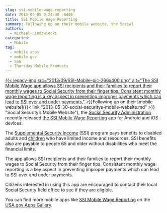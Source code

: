 ```yaml
---
slug: ssi-mobile-wage-reporting
date: 2013-09-05 9:24:40 -0400
title: SSI Mobile Wage Reporting
summary: Following up on their mobile website, the Social
authors:
  - michael-niedzwiecki
categories:
  - Mobile
tag:
  - mobile apps
  - mobile gov
  - SSA
  - Thursday Mobile Products
---
```


[{{< legacy-img src="2013/09/SSI-Mobile-pic-266x400.png" alt="The SSI Mobile Wage app allows SSI recipients and their families to report their monthly wages to Social Security from their finger tips. Consistent monthly wage reporting is a key aspect in preventing improper payments which can lead to SSI over and under payments." >}}](https://s3.amazonaws.com/digitalgov/_legacy-img/2013/09/SSI-Mobile-pic.png)Following up on their [mobile website]({{< link "2013-05-30-social-securitys-mobile-website.md" >}} "Social Security’s Mobile Website"), the [Social Security Administration](http://www.ssa.gov/) recently released [the SSI Mobile Wage Reporting](http://apps.usa.gov/ssi-mobile-wage-reporting.shtml) app for Android and iOS devices.

The [Supplemental Security Income](http://www.ssa.gov/pubs/EN-05-11000.pdf) (SSI) program pays benefits to disabled adults and [children](http://www.ssa.gov/pubs/EN-05-10026.pdf) who have limited income and resources. SSI benefits also are payable to people 65 and older without disabilities who meet the financial limits.

The app allows SSI recipients and their families to report their monthly wages to Social Security from their finger tips. Consistent monthly wage reporting is a key aspect in preventing improper payments which can lead to SSI over and under payments.

Citizens interested in using this app are encouraged to contact their local Social Security field office to see if they are eligible.

You can find more mobile apps like [SSI Mobile Wage Reporting](http://apps.usa.gov/ssi-mobile-wage-reporting.shtml) on the [USA.gov Apps Gallery](http://apps.usa.gov/).